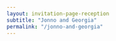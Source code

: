 ```yaml
---
layout: invitation-page-reception
subtitle: "Jonno and Georgia"
permalink: "/jonno-and-georgia"
---
```

        